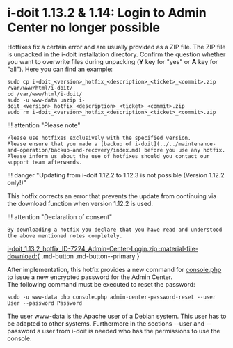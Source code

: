 # i-doit 1.13.2 & 1.14: Login to Admin Center no longer possible

Hotfixes fix a certain error and are usually provided as a ZIP file. The ZIP file is unpacked in the i-doit installation directory. Confirm the question whether you want to overwrite files during unpacking (**Y** key for "yes" or **A** key for "all"). Here you can find an example:

    sudo cp i-doit_<version>_hotfix_<description>_<ticket>_<commit>.zip /var/www/html/i-doit/
    cd /var/www/html/i-doit/
    sudo -u www-data unzip i-doit_<version>_hotfix_<description>_<ticket>_<commit>.zip
    sudo rm i-doit_<version>_hotfix_<description>_<ticket>_<commit>.zip

!!! attention "Please note"

    Please use hotfixes exclusively with the specified version.
    Please ensure that you made a [backup of i-doit](../../maintenance-and-operation/backup-and-recovery/index.md) before you use any hotfix.
    Please inform us about the use of hotfixes should you contact our support team afterwards.

!!! danger "Updating from i-doit 1.12.2 to 1.12.3 is not possible (Version 1.12.2 only!)"

This hotfix corrects an error that prevents the update from continuing via the download function when version 1.12.2 is used.

!!! attention "Declaration of consent"

    By downloading a hotfix you declare that you have read and understood the above mentioned notes completely.

[i-doit_1.13.2_hotfix_ID-7224_Admin-Center-Login.zip :material-file-download:](../../assets/downloads/hotfixes/i-doit_1.13.2_hotfix_ID-7224_Admin-Center-Login.zip){ .md-button .md-button--primary }

After implementation, this hotfix provides a new command for [console.php](../../automation-and-integration/cli/index.md) to issue a new encrypted password for the Admin Center.  
The following command must be executed to reset the password:

    sudo -u www-data php console.php admin-center-password-reset --user User --password Password

The user www-data is the Apache user of a Debian system. This user has to be adapted to other systems. Furthermore in the sections --user and --password a user from i-doit is needed who has the permissions to use the console.
